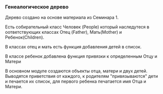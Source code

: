 ### Генеалогическое дерево ###

Дерево создано на основе материала из Семинара 1. 

Есть собирательный класс Человек (People) который наследутеся в оответствующих классах Отец (Father), Мать(Mother) и Ребенок(Children).

В классах отец и мать есть функция добавления детей в список.

В классе ребенок добавлена функция привязки к определенным Отцу и Матери

В основном модуле создаются объекты отца, матери и двух детей. Выводятся приветствия от каждого, к родителям "привязываются" дети и печается их список, для первого ребенка печатается имя Отца и Матери.